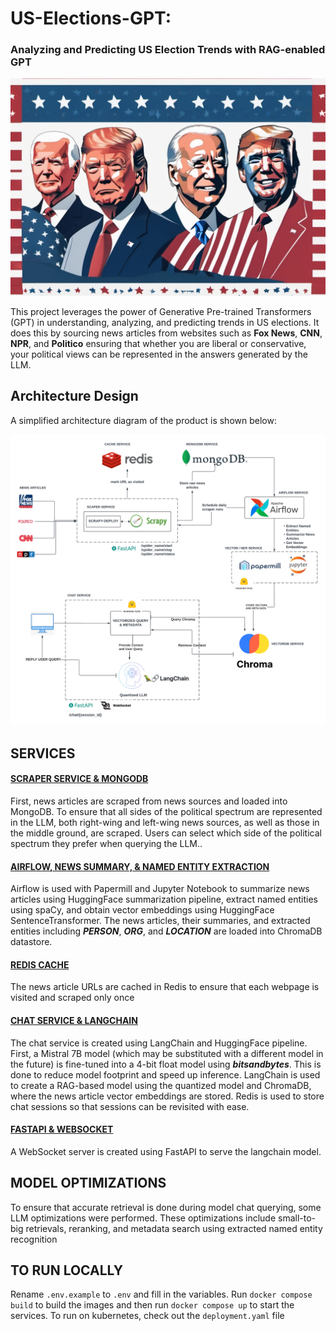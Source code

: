 # US-Elections-GPT: 
### Analyzing and Predicting US Election Trends with RAG-enabled GPT

![Header Image](docs/img/background_image.png) 

This project leverages the power of Generative Pre-trained Transformers (GPT) 
in understanding, analyzing, and predicting trends in US elections. It does this by sourcing news articles from 
websites such as **Fox News**, **CNN**, **NPR**, and **Politico** ensuring that whether you are liberal or conservative, 
your political views can be represented in the answers generated by the LLM.

## Architecture Design
A simplified architecture diagram of the product is shown below:

![Simplified Architecture Diagram](docs/img/architecture-diagram.png)

## SERVICES

#### <ins>SCRAPER SERVICE & MONGODB</ins>
First, news articles are scraped from news sources and loaded into MongoDB. To ensure that all sides of the political 
spectrum are represented in the LLM, both right-wing and left-wing news sources, as well as those in the middle ground, 
are scraped. Users can select which side of the political spectrum they prefer when querying the LLM..


#### <ins>AIRFLOW, NEWS SUMMARY, & NAMED ENTITY EXTRACTION</ins>
Airflow is used with Papermill and Jupyter Notebook to summarize news articles using HuggingFace summarization pipeline,
extract named entities using spaCy, and obtain vector embeddings using HuggingFace SentenceTransformer. The news articles,
their summaries, and extracted entities including **_PERSON_**, **_ORG_**, and **_LOCATION_** are loaded into ChromaDB datastore.


#### <ins>REDIS CACHE</ins>
The news article URLs are cached in Redis to ensure that each webpage is visited and scraped only once 


#### <ins>CHAT SERVICE & LANGCHAIN</ins>
The chat service is created using LangChain and HuggingFace pipeline. First, a  Mistral 7B model (which may be 
substituted with a different model in the future) is fine-tuned into a 4-bit float model using **_bitsandbytes_**. This is 
done to reduce model footprint and speed up inference. 
LangChain is used to create a RAG-based model using the quantized model and ChromaDB, where the news article vector 
embeddings are stored. Redis is used to store chat sessions so that sessions can be revisited with ease.


#### <ins>FASTAPI & WEBSOCKET</ins>
A WebSocket server is created using FastAPI to serve the langchain model. 


## MODEL OPTIMIZATIONS
To ensure that accurate retrieval is done during model chat querying, some LLM optimizations were performed. These optimizations
include small-to-big retrievals, reranking, and metadata search using extracted named entity recognition


## TO RUN LOCALLY
Rename `.env.example` to `.env` and fill in the variables. Run `docker compose build` to build the images and then run 
`docker compose up` to start the services. 
To run on kubernetes, check out the `deployment.yaml` file